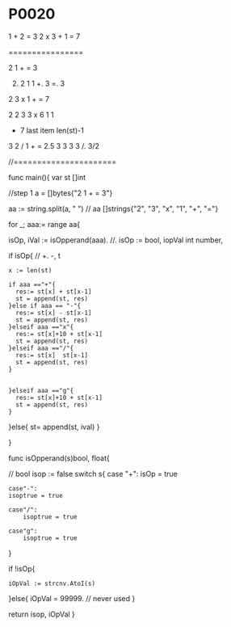 # P0020 

1 + 2 = 3
2 x 3 + 1 = 7

================

2 1 + = 3

2. 2
   1 1
   +. 3
   =. 3


2 3 x 1 + = 7

2 2
3 3
x 6
1 1
+ 7
  last item   len(st)-1

3 2 / 1 + = 2.5
3 3
3 3
/. 3/2



//======================


func main(){
var st []int


//step 1
a = []bytes{"2 1 + = 3"}

aa := string.split(a, " ")
// aa []strings{"2", "3", "x", "1", "+", "="}



for _; aaa:= range aa{

isOp, iVal := isOpperand(aaa). //.  isOp := bool,   iopVal int number,

if  isOp{
// +. -, t

    x := len(st)
    
    if aaa =="+"{
      res:= st[x] + st[x-1]
      st = append(st, res)
    }else if aaa == "-"{
      res:= st[x] - st[x-1]
      st = append(st, res) 
    }elseif aaa =="x"{
      res:= st[x]+10 + st[x-1]
      st = append(st, res)
    }elseif aaa =="/"{
      res:= st[x]  st[x-1]
      st = append(st, res)
    }  
    
    
    }elseif aaa =="g"{
      res:= st[x]+10 + st[x-1]
      st = append(st, res)
    }    
}else{
st= append(st, ival)
}


}

func isOpperand(s)bool, float{

// bool
isop := false
switch s{
case "+":
isOp = true

    case"-":
    isoptrue = true
    
    case"/":
        isoptrue = true
    
    case"g":
        isoptrue = true
}


if !isOp{

    iOpVal := strcnv.AtoI(s)

}else{
iOpVal = 99999. // never used
}


return isop, iOpVal
}

